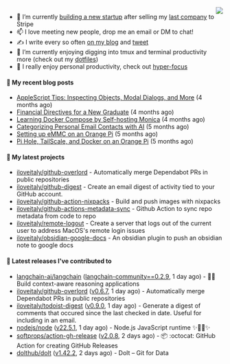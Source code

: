 <img align="right" src="https://github-readme-stats.vercel.app/api?username=iloveitaly&show_icons=true&text_color=718096&hide_title=true"/>

- 🔭 I’m currently [building a new startup](https://mikebian.co/bye-stripe-on-to-the-next-adventure/) after selling my [last company](https://suitesync.io) to Stripe
- 📫 I love meeting new people, drop me an email or DM to chat!
- ✍️ I write every so often [on my blog](http://mikebian.co/) and [tweet](https://twitter.com/mike_bianco)
- 🌱 I’m currently enjoying digging into tmux and terminal productivity more (check out my [dotfiles](https://github.com/iloveitaly/dotfiles))
- 💬 I really enjoy personal productivity, check out [hyper-focus](https://github.com/iloveitaly/hyper-focus)

#### 📜 My recent blog posts


- [AppleScript Tips: Inspecting Objects, Modal Dialogs, and More](https://mikebian.co/applescript-tips-inspecting-objects-modal-dialogs-and-more/) (4 months ago)
- [Financial Directives for a New Graduate](https://mikebian.co/financial-directives-for-a-new-graduate/) (4 months ago)
- [Learning Docker Compose by Self-hosting Monica](https://mikebian.co/learning-docker-compose-by-self-hosting-monica/) (4 months ago)
- [Categorizing Personal Email Contacts with AI](https://mikebian.co/categorizing-personal-email-contacts-with-ai/) (5 months ago)
- [Setting up eMMC on an Orange Pi](https://mikebian.co/setting-up-emmc-on-an-orange-pi/) (5 months ago)
- [Pi Hole, TailScale, and Docker on an Orange Pi](https://mikebian.co/pi-hole-tailscale-and-docker-on-an-orange-pi/) (5 months ago)

#### 🌱 My latest projects


- [iloveitaly/github-overlord](https://github.com/iloveitaly/github-overlord) - Automatically merge Dependabot PRs in public repositories
- [iloveitaly/github-digest](https://github.com/iloveitaly/github-digest) - Create an email digest of activity tied to your GitHub account.
- [iloveitaly/github-action-nixpacks](https://github.com/iloveitaly/github-action-nixpacks) - Build and push images with nixpacks
- [iloveitaly/github-actions-metadata-sync](https://github.com/iloveitaly/github-actions-metadata-sync) - Github Action to sync repo metadata from code to repo
- [iloveitaly/remote-logout](https://github.com/iloveitaly/remote-logout) - Create a server that logs out of the current user to address MacOS&#39;s remote login issues
- [iloveitaly/obsidian-google-docs](https://github.com/iloveitaly/obsidian-google-docs) - An obsidian plugin to push an obsidian note to google docs

#### 🔭 Latest releases I've contributed to


- [langchain-ai/langchain](https://github.com/langchain-ai/langchain) ([langchain-community==0.2.9](https://github.com/langchain-ai/langchain/releases/tag/langchain-community%3D%3D0.2.9), 1 day ago) - 🦜🔗 Build context-aware reasoning applications
- [iloveitaly/github-overlord](https://github.com/iloveitaly/github-overlord) ([v0.6.7](https://github.com/iloveitaly/github-overlord/releases/tag/v0.6.7), 1 day ago) - Automatically merge Dependabot PRs in public repositories
- [iloveitaly/todoist-digest](https://github.com/iloveitaly/todoist-digest) ([v0.9.0](https://github.com/iloveitaly/todoist-digest/releases/tag/v0.9.0), 1 day ago) - Generate a digest of comments that occured since the last checked in date. Useful for including in an email.
- [nodejs/node](https://github.com/nodejs/node) ([v22.5.1](https://github.com/nodejs/node/releases/tag/v22.5.1), 1 day ago) - Node.js JavaScript runtime ✨🐢🚀✨
- [softprops/action-gh-release](https://github.com/softprops/action-gh-release) ([v2.0.8](https://github.com/softprops/action-gh-release/releases/tag/v2.0.8), 2 days ago) - 📦 :octocat: GitHub Action for creating GitHub Releases
- [dolthub/dolt](https://github.com/dolthub/dolt) ([v1.42.2](https://github.com/dolthub/dolt/releases/tag/v1.42.2), 2 days ago) - Dolt – Git for Data
